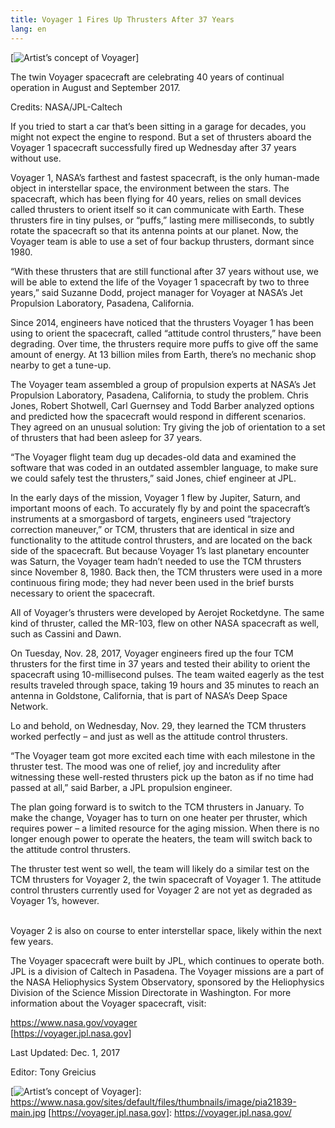 ```yaml
---
title: Voyager 1 Fires Up Thrusters After 37 Years
lang: en
---
```


[![Artist’s concept of Voyager]]

The twin Voyager spacecraft are celebrating 40 years of continual operation in August and September 2017.

Credits: NASA/JPL-Caltech

If you tried to start a car that’s been sitting in a garage for decades, you might not expect the engine to respond. But a set of thrusters aboard the Voyager 1 spacecraft successfully fired up Wednesday after 37 years without use.

Voyager 1, NASA’s farthest and fastest spacecraft, is the only human-made object in interstellar space, the environment between the stars. The spacecraft, which has been flying for 40 years, relies on small devices called thrusters to orient itself so it can communicate with Earth. These thrusters fire in tiny pulses, or “puffs,” lasting mere milliseconds, to subtly rotate the spacecraft so that its antenna points at our planet. Now, the Voyager team is able to use a set of four backup thrusters, dormant since 1980.

“With these thrusters that are still functional after 37 years without use, we will be able to extend the life of the Voyager 1 spacecraft by two to three years,” said Suzanne Dodd, project manager for Voyager at NASA’s Jet Propulsion Laboratory, Pasadena, California.

Since 2014, engineers have noticed that the thrusters Voyager 1 has been using to orient the spacecraft, called “attitude control thrusters,” have been degrading. Over time, the thrusters require more puffs to give off the same amount of energy. At 13 billion miles from Earth, there’s no mechanic shop nearby to get a tune-up.

The Voyager team assembled a group of propulsion experts at NASA’s Jet Propulsion Laboratory, Pasadena, California, to study the problem. Chris Jones, Robert Shotwell, Carl Guernsey and Todd Barber analyzed options and predicted how the spacecraft would respond in different scenarios. They agreed on an unusual solution: Try giving the job of orientation to a set of thrusters that had been asleep for 37 years.

“The Voyager flight team dug up decades-old data and examined the software that was coded in an outdated assembler language, to make sure we could safely test the thrusters,” said Jones, chief engineer at JPL.

In the early days of the mission, Voyager 1 flew by Jupiter, Saturn, and important moons of each. To accurately fly by and point the spacecraft’s instruments at a smorgasbord of targets, engineers used “trajectory correction maneuver,” or TCM, thrusters that are identical in size and functionality to the attitude control thrusters, and are located on the back side of the spacecraft. But because Voyager 1’s last planetary encounter was Saturn, the Voyager team hadn’t needed to use the TCM thrusters since November 8, 1980. Back then, the TCM thrusters were used in a more continuous firing mode; they had never been used in the brief bursts necessary to orient the spacecraft.

All of Voyager’s thrusters were developed by Aerojet Rocketdyne. The same kind of thruster, called the MR-103, flew on other NASA spacecraft as well, such as Cassini and Dawn.

On Tuesday, Nov. 28, 2017, Voyager engineers fired up the four TCM thrusters for the first time in 37 years and tested their ability to orient the spacecraft using 10-millisecond pulses. The team waited eagerly as the test results traveled through space, taking 19 hours and 35 minutes to reach an antenna in Goldstone, California, that is part of NASA’s Deep Space Network.

Lo and behold, on Wednesday, Nov. 29, they learned the TCM thrusters worked perfectly – and just as well as the attitude control thrusters.

“The Voyager team got more excited each time with each milestone in the thruster test. The mood was one of relief, joy and incredulity after witnessing these well-rested thrusters pick up the baton as if no time had passed at all,” said Barber, a JPL propulsion engineer.  

The plan going forward is to switch to the TCM thrusters in January. To make the change, Voyager has to turn on one heater per thruster, which requires power – a limited resource for the aging mission. When there is no longer enough power to operate the heaters, the team will switch back to the attitude control thrusters.

The thruster test went so well, the team will likely do a similar test on the TCM thrusters for Voyager 2, the twin spacecraft of Voyager 1. The attitude control thrusters currently used for Voyager 2 are not yet as degraded as Voyager 1’s, however.  
 

Voyager 2 is also on course to enter interstellar space, likely within the next few years.

The Voyager spacecraft were built by JPL, which continues to operate both. JPL is a division of Caltech in Pasadena. The Voyager missions are a part of the NASA Heliophysics System Observatory, sponsored by the Heliophysics Division of the Science Mission Directorate in Washington. For more information about the Voyager spacecraft, visit:

<https://www.nasa.gov/voyager>  
[https://voyager.jpl.nasa.gov]

Last Updated: Dec. 1, 2017

Editor: Tony Greicius

  [Artist’s concept of Voyager]: https://www.nasa.gov/sites/default/files/styles/full_width/public/thumbnails/image/pia21839-main.jpg?itok=O4LRoqgE
  [![Artist’s concept of Voyager]]: https://www.nasa.gov/sites/default/files/thumbnails/image/pia21839-main.jpg
  [https://voyager.jpl.nasa.gov]: https://voyager.jpl.nasa.gov/
